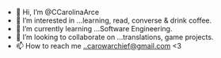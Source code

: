 - 👋 Hi, I’m @CCarolinaArce
- 👀 I’m interested in ...learning, read, converse & drink coffee.
- 🌱 I’m currently learning ...Software Engineering.
- 💞️ I’m looking to collaborate on ...translations, game projects.
- 📫 How to reach me ..carowarchief@gmail.com <3

<!---
CCarolinaArce/CCarolinaArce is a ✨ special ✨ repository because its `README.md` (this file) appears on your GitHub profile.
You can click the Preview link to take a look at your changes.
--->
